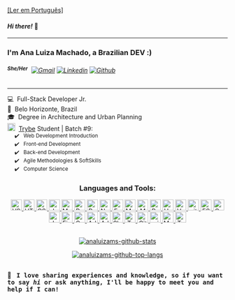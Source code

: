 [[Ler em Português]](https://github.com/analuizams/analuizams/blob/main/README-pt.md)

#### *Hi there!* 🤗

---
  
### I'm Ana Luiza Machado, a Brazilian DEV :)
###### <sup>**She/Her**</sup> &nbsp;[![Gmail](https://img.shields.io/badge/-Gmail-c14438?style=plastic&logo=Gmail&logoColor=white)](mailto:analuizamsalgado@gmail.com)&nbsp;[![Linkedin](https://img.shields.io/badge/-LinkedIn-blue?style=plastic&logo=Linkedin&logoColor=white)](https://www.linkedin.com/in/analuizamsalgado/?locale=en_US/)&nbsp;[![Github](https://img.shields.io/badge/-Github-000?style=plastic&logo=Github&logoColor=white)](https://github.com/analuizams)
<!-- website to generate badges: https://shields.io/ -->

---

💻 &nbsp;Full-Stack Developer Jr. <br>
📍 &nbsp;Belo Horizonte, Brazil  <br>
🎓 &nbsp;Degree in Architecture and Urban Planning  <br>
<a href="https://www.betrybe.com/"><img alt="trybe-Logo" height="18" src="https://media-exp1.licdn.com/dms/image/C4D0BAQFalja6B0Vl8A/company-logo_200_200/0/1625490679503?e=2159024400&v=beta&t=nqTaSKJaQJJZIhzEbWFriLCfSlgMlIxslVeGFdU54_o"></a>&nbsp; <a href="https://www.betrybe.com/">Trybe</a> Student | Batch #9:  <br>
  <sub>&nbsp;&nbsp;&nbsp;&nbsp; ✔️ &nbsp; Web Development Introduction</sub><br>
  <sub>&nbsp;&nbsp;&nbsp;&nbsp; ✔️ &nbsp; Front-end Development </sub><br>
  <sub>&nbsp;&nbsp;&nbsp;&nbsp; ✔️ &nbsp; Back-end Development</sub><br>
  <sub>&nbsp;&nbsp;&nbsp;&nbsp; ✔️ &nbsp; Agile Methodologies & SoftSkills</sub><br>
  <sub>&nbsp;&nbsp;&nbsp;&nbsp; ✔️ &nbsp; Computer Science</sub>



<div align="center">

### Languages and Tools:
  <a href="https://code.visualstudio.com/">
    <img alt="VScode" height="25" src="https://img.shields.io/badge/vs%20code-282C34.svg?style=for-the-badge&logo=visual-studio-code&logoColor=007ACC"/>
  </a>
  <a href="https://www.w3.org/html/" target="_blank">
      <img alt="HTML5 logo" height="25" src="https://img.shields.io/badge/html5-282C34.svg?style=for-the-badge&logo=html5&logoColor=E34F26" />
  </a>
  <a href="https://www.w3schools.com/css/" target="_blank">
    <img alt="CSS3" height="25" src="https://img.shields.io/badge/css3-282C34.svg?style=for-the-badge&logo=css3&logoColor=1572B6" />
  </a> 
  <a href="https://developer.mozilla.org/en-US/docs/Web/JavaScript/" target="_blank">
    <img alt="JavaScript" height="25" src="https://img.shields.io/badge/javascript-282C34.svg?style=for-the-badge&logo=javascript&logoColor=F7DF1E" />
  </a>
  <a href="https://www.markdownguide.org/" target="_blank">
    <img  alt="Markdown" height="25" src="https://img.shields.io/badge/markdown-282C34.svg?style=for-the-badge&logo=markdown&logoColor=white" />
  </a>
  <a href="https://reactjs.org/" target="_blank">
    <img alt="React" height="25" src="https://img.shields.io/badge/react-282C34.svg?style=for-the-badge&logo=react&logoColor=61DAFB" />
  </a>
  <a href="https://redux.js.org/" target="_blank">
    <img alt="Redux" height="25" src="https://img.shields.io/badge/redux-282C34.svg?style=for-the-badge&logo=redux&logoColor=764ABC" />
  </a>
  <a href="https://nodejs.org/" target="_blank">
    <img alt="Node.js" height="25" src="https://img.shields.io/badge/node.js-282C34.svg?style=for-the-badge&logo=node.js&logoColor=339933" />
  </a>
  <a href="https://expressjs.com/" target="_blank">
    <img alt="Express.js" height="25" src="https://img.shields.io/badge/express.js-282C34.svg?style=for-the-badge&logo=express&logoColor=FFFFFF" />
  </a>
  <a href="https://www.mysql.com/" target="_blank">
    <img alt="MySQL" height="25" src="https://img.shields.io/badge/mysql-282C34.svg?style=for-the-badge&logo=mysql&logoColor=white" />
  </a>
  <a href="https://www.mongodb.com/" target="_blank">
    <img alt="MongoDB" height="25" src="https://img.shields.io/badge/MongoDB-282C34.svg?style=for-the-badge&logo=mongodb&logoColor=47A248" />
  </a>
  <a href="https://postman.com/" target="_blank">
    <img alt="Postman" height="25" src="https://img.shields.io/badge/Postman-282C34?style=for-the-badge&logo=postman&logoColor=FF6C37" />
  </a>
  <a href="https://heroku.com/" target="_blank">
    <img alt="Heroku" height="25" src="https://img.shields.io/badge/heroku-282C34.svg?style=for-the-badge&logo=heroku&logoColor=6762a6" />
  </a>
  <a href="https://vercel.com/" target="_blank">
    <img alt="Vercel" height="25" src="https://img.shields.io/badge/vercel-282C34.svg?style=for-the-badge&logo=vercel&logoColor=%23000000" />
  </a>
  <a href="https://git-scm.com/" target="_blank">
    <img alt="git" height="25" src="https://img.shields.io/badge/git-282C34.svg?style=for-the-badge&logo=git&logoColor=F1502F" />
  </a>
  <a href="https://eslint.org/" target="_blank">
    <img alt="ESLint" height="25" src="https://img.shields.io/badge/ESLint-282C34?style=for-the-badge&logo=eslint&logoColor=4B3263" />
  </a>
  <a href="https://www.cypress.io/" target="_blank">
    <img alt="Cypress" height="25" src="https://img.shields.io/badge/-cypress-282C34?style=for-the-badge&logo=cypress&logoColor=058a5e" />
  </a>
  <a href="https://jestjs.io/" target="_blank">
    <img alt="Jest" height="25" src="https://img.shields.io/badge/-jest-282C34?style=for-the-badge&logo=jest&logoColor=C21325"  />
  </a>
  <a href="https://www.figma.com/" target="_blank">
    <img alt="Figma" height="25" src="https://img.shields.io/badge/figma-282C34.svg?style=for-the-badge&logo=figma&logoColor=%23F24E1E" />
  </a>
  <a href="https://www.canva.com/" target="_blank">
    <img alt="Canva" height="25" src="https://img.shields.io/badge/canva-282C34.svg?style=for-the-badge&logo=Canva&logoColor=%2300C4CC" />
  </a>
  <a href="https://www.adobe.com/in/products/illustrator.html" target="_blank">
    <img  alt="Adobe Illustrator" height="25" src="https://img.shields.io/badge/illustrator-282C34.svg?style=for-the-badge&logo=adobeillustrator&logoColor=%23FF9A00" />
  </a>
  <a href="https://www.adobe.com/in/products/photoshop.html" target="_blank">
    <img alt="Adobe Photoshop" height="25" src="https://img.shields.io/badge/photoshop-282C34.svg?style=for-the-badge&logo=adobephotoshop&logoColor=%2331A8FF" />
  </a>
  <a href="https://www.slack.com/" target="_blank">
    <img alt="Slack" height="25" src="https://img.shields.io/badge/slack-282C34?style=for-the-badge&logo=slack&logoColor=white" />
  </a>
  <a href="https://www.trello.com/" target="_blank">
    <img alt="Trello" height="25" src="https://img.shields.io/badge/trello-282C34.svg?style=for-the-badge&logo=Trello&logoColor=%23026AA7" />
  </a>
  <a href="https://www.github.com/" target="_blank">
    <img alt="GitHub" height="25" src="https://img.shields.io/badge/github-282C34.svg?style=for-the-badge&logo=github&logoColor=white" />
  </a>
  <a href="https://www.microsoft.com/en-us/windows/" target="_blank">
    <img alt="windows" height="25" src="https://img.shields.io/badge/windows-282C34?style=for-the-badge&logo=windows&logoColor=0078D6" />
  </a>
  <a href="https://www.apple.com/br/macos/big-sur/" target="_blank">
    <img alt="MacOS" height="25" src="https://img.shields.io/badge/macos-282C34?style=for-the-badge&logo=apple&logoColor=white" />
  </a>
    <a href="https://www.typescriptlang.org/" target="_blank">
    <img alt="Typescript" height="25" src="https://img.shields.io/badge/typescript-282C34.svg?style=for-the-badge&logo=typescript&logoColor=white" />
  </a>
 

  <br>
  <br>

  
<!-- github stats api: https://github.com/anuraghazra/github-readme-stats -->
  <a href="https://github.com/analuizams/">
    <p><img src="https://github-readme-stats.vercel.app/api?username=analuizams&show_icons=true&theme=vision-friendly-dark&hide_border=true&border_radius=15&count_private=true&title_color=ffffff" alt="analuizams-github-stats"></p>
    <p><img alt="analuizams-github-top-langs" src="https://github-readme-stats.vercel.app/api/top-langs/?username=analuizams&layout=compact&theme=vision-friendly-dark&hide_border=true&border_radius=15&langs_count=6&title_color=ffffff"></p>
  </a>
</div>
  
## 

💬 &nbsp; <samp> **I love sharing experiences and knowledge, so if you want to say *hi* or ask anything, I'll be happy to meet you and help if I can!** </samp>
